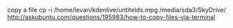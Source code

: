 copy a file
cp -i /home/levan/kdenlive/untitelds.mpg /media/sda3/SkyDrive/
http://askubuntu.com/questions/195983/how-to-copy-files-via-terminal